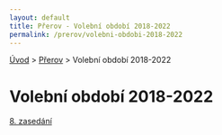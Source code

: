 ```yaml
---
layout: default  
title: Přerov - Volební období 2018-2022
permalink: /prerov/volebni-obdobi-2018-2022
---
```

[Úvod](../../) > [Přerov](../) > Volební období 2018-2022

# Volební období 2018-2022

[8. zasedání](../../../zasedani-08)
